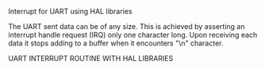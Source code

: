 Interrupt for UART using HAL libraries

The UART sent data can be of any size. This is achieved by asserting an interrupt handle request (IRQ) only one character long. Upon receiving each data it stops adding to a buffer when it encounters "\n" character.


UART INTERRUPT ROUTINE WITH HAL LIBRARIES
